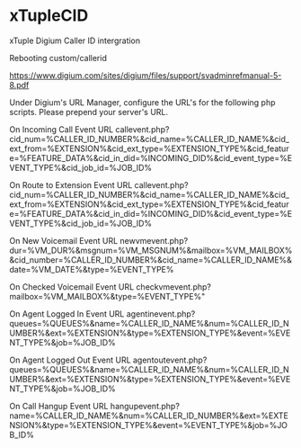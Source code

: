 # xTupleCID
xTuple Digium Caller ID intergration

Rebooting custom/callerid

https://www.digium.com/sites/digium/files/support/svadminrefmanual-5-8.pdf

Under Digium's URL Manager, configure the URL's for the following php scripts.  Please prepend your server's URL.

On Incoming Call Event URL
callevent.php?cid_num=%CALLER_ID_NUMBER%&cid_name=%CALLER_ID_NAME%&cid_ext_from=%EXTENSION%&cid_ext_type=%EXTENSION_TYPE%&cid_feature=%FEATURE_DATA%&cid_in_did=%INCOMING_DID%&cid_event_type=%EVENT_TYPE%&cid_job_id=%JOB_ID%

On Route to Extension Event URL
callevent.php?cid_num=%CALLER_ID_NUMBER%&cid_name=%CALLER_ID_NAME%&cid_ext_from=%EXTENSION%&cid_ext_type=%EXTENSION_TYPE%&cid_feature=%FEATURE_DATA%&cid_in_did=%INCOMING_DID%&cid_event_type=%EVENT_TYPE%&cid_job_id=%JOB_ID%

On New Voicemail Event URL
newvmevent.php?dur=%VM_DUR%&msgnum=%VM_MSGNUM%&mailbox=%VM_MAILBOX%&cid_number=%CALLER_ID_NUMBER%&cid_name=%CALLER_ID_NAME%&date=%VM_DATE%&type=%EVENT_TYPE%

On Checked Voicemail Event URL
checkvmevent.php?mailbox=%VM_MAILBOX%&type=%EVENT_TYPE%"

On Agent Logged In Event URL
agentinevent.php?queues=%QUEUES%&name=%CALLER_ID_NAME%&num=%CALLER_ID_NUMBER%&ext=%EXTENSION%&type=%EXTENSION_TYPE%&event=%EVENT_TYPE%&job=%JOB_ID%

On Agent Logged Out Event URL
agentoutevent.php?queues=%QUEUES%&name=%CALLER_ID_NAME%&num=%CALLER_ID_NUMBER%&ext=%EXTENSION%&type=%EXTENSION_TYPE%&event=%EVENT_TYPE%&job=%JOB_ID%

On Call Hangup Event URL
hangupevent.php?name=%CALLER_ID_NAME%&num=%CALLER_ID_NUMBER%&ext=%EXTENSION%&type=%EXTENSION_TYPE%&event=%EVENT_TYPE%&job=%JOB_ID%
		
